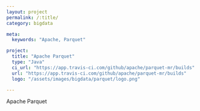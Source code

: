 ```yaml
---
layout: project
permalink: /:title/
category: bigdata

meta:
  keywords: "Apache, Parquet"

project:
  title: "Apache Parquet"
  type: "Java"
  ci_url: "https://app.travis-ci.com/github/apache/parquet-mr/builds"
  url: "https://app.travis-ci.com/github/apache/parquet-mr/builds"
  logo: "/assets/images/bigdata/parquet/logo.png"

---
```

<p>Apache Parquet</p>
